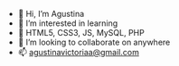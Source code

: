 - 👋 Hi, I’m  Agustina
- 👀 I’m interested in learning
- 🌱 HTML5, CSS3, JS, MySQL, PHP
- 💞️ I’m looking to collaborate on anywhere
- 📫 agustinavictoriaa@gmail.com

<!---
agu96/agu96 is a ✨ special ✨ repository because its `README.md` (this file) appears on your GitHub profile.
You can click the Preview link to take a look at your changes.
--->
